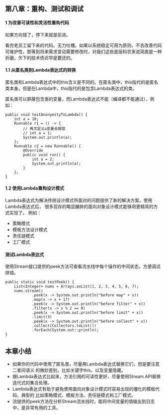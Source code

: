 ## 第八章：重构、测试和调试
#### 1 为改善可读性和灵活性重构代码
如果方向错了，停下来就是前进。

看完老员工留下来的代码，无力吐槽。如果以系统稳定可用为原则，不去改善代码可维护性，那等到将来需求变动需要修改时，对我们这些底层码农来说简直是一种折磨。欠下的技术债迟早是要还的。

#### 1.1 从匿名类到Lambda表达式的转换
匿名类和Lambda表达式中的this含义是不同的。在匿名类中，this指代的是匿名类本身。但是在Lambda中，this指代的是包含Lambda表达式的类。

匿名类可以屏蔽包含类的变量，而Lambda表达式不能（编译都不能通过），例如：
```
public void testAnonymityToLambda() {
    int a = 10;
    Runnable r1 = () -> {
        // 再次定义a变量会报错
        // int a = 1;
        System.out.println(a);
    };
    Runnable r2 = new Runnable() {
        @Override
        public void run() {
            int a = 2;
            System.out.println(a);
        }
    };
}
```

#### 1.2 使用Lambda重构设计模式
Lambda表达式为解决传统设计模式所面对的问题提供了新的解决方案。使用Lambda表达式后， 很多现存的略显臃肿的面向对象设计模式能够用更精简的方式实现了。
例如：
- 策略模式
- 模板方法设计模式
- 责任链模式
- 工厂模式

#### 测试Lambda表达式
使用Stream接口提供的peek方法可查看流水线中每个操作的中间状态，方便调试排错。

```
public static void testPeek() {
    List<Integer> nums = Arrays.asList(1, 2, 3, 4, 5, 6, 7);
    nums.stream()
            .peek(x -> System.out.println("before map" + x))
            .map(x -> x + 17)
            .peek(x -> System.out.println("before filter" + x))
            .filter(x -> x % 2 == 0)
            .peek(x -> System.out.println("before limit" + x))
            .limit(3)
            .peek(x -> System.out.println("before collect" + x))
            .collect(Collectors.toList())
            .forEach(System.out::println);
}
```

## 本章小结
- 如果你的代码中使用了匿名类，尽量用Lambda表达式替换它们，但是要注意二者间语义 的微妙差别，比如关键字this，以及变量隐藏。
- 跟Lambda表达式比起来，方法引用的可读性更好，尽量使用Stream API替换迭代式的集合处理。
- Lambda表达式有助于避免使用面向对象设计模式时容易出现的僵化的模板代码，典型的 比如策略模式、模板方法、责任链模式和工厂模式。 
- 流提供的peek方法在分析Stream流水线时，能将中间变量的值输出到日志中，是非常有用的工具。